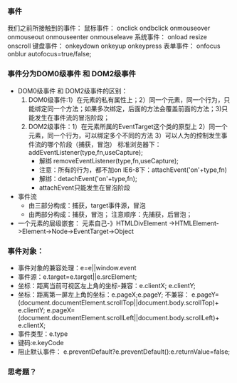 ### 事件
我们之前所接触到的事件：
鼠标事件：
onclick  ondbclick onmouseover onmouseout onmouseenter onmouseleave 
系统事件：
onload   resize  onscroll
键盘事件：
onkeydown   onkeyup  onkeypress 
表单事件：
onfocus    onblur  autofocus=true/false;
### 事件分为DOM0级事件 和  DOM2级事件
- DOM0级事件 和  DOM2级事件的区别：
    1. DOM0级事件:1）在元素的私有属性上；2）同一个元素，同一个行为，只能绑定同一个方法；如果多次绑定，后面的方法会覆盖前面的方法；3)只能发生在事件流的冒泡阶段；
    2. DOM2级事件：1）在元素所属的EventTarget这个类的原型上 2）同一个元素，同一个行为，可以绑定多个不同的方法 3）可以人为的控制发生事件流的哪个阶段（捕获，冒泡）
    标准浏览器下：addEventListener(type,fn,useCapture);
        + 解绑 removeEventListener(type,fn,useCapture);
        + 注意：所有的行为，都不加on
    IE6-8下：attachEvent('on'+type,fn)
        + 解绑：detachEvent('on'+type,fn);
        + attachEvent只能发生在冒泡阶段
- 事件流
    + 由三部分构成：捕获，target事件源，冒泡
    + 由两部分构成：捕获，冒泡；
    注意顺序：先捕获，后冒泡；
- 一个元素的层级嵌套：
元素自己-》HTMLDivElement ->HTMLElement->Element->Node->EventTarget->Object
### 事件对象：
- 事件对象的兼容处理：e=e||window.event
- 事件源：e.target=e.target||e.srcElement;
- 坐标：距离当前可视区左上角的坐标-兼容：e.clientX; e.clientY;
- 坐标：距离第一屏左上角的坐标：e.pageX;e.pageY;
不兼容：
e.pageY=(document.documentElement.scrollTop||document.body.scrollTop)+ e.clientY;
e.pageX=(document.documentElement.scrollLeft||document.body.scrollLeft)+ e.clientX;
- 事件类型：e.type
- 键码:e.keyCode
- 阻止默认事件： e.preventDefault?e.preventDefault():e.returnValue=false;
### 思考题？













    
    
    
    
    
    
    
    
    
    
    
    
    
    

